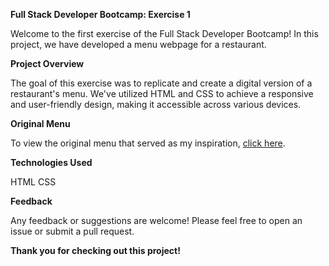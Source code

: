 **Full Stack Developer Bootcamp: Exercise 1**

Welcome to the first exercise of the Full Stack Developer Bootcamp! In this project, we have developed a menu webpage for a restaurant.

**Project Overview**

The goal of this exercise was to replicate and create a digital version of a restaurant's menu. We've utilized HTML and CSS to achieve a responsive and user-friendly design, making it accessible across various devices.

**Original Menu**

To view the original menu that served as my inspiration, [click here](https://inpulsorestaurante.com/carta-in-pulso/).

**Technologies Used**

HTML
CSS

**Feedback**

Any feedback or suggestions are welcome! Please feel free to open an issue or submit a pull request.

**Thank you for checking out this project!**
